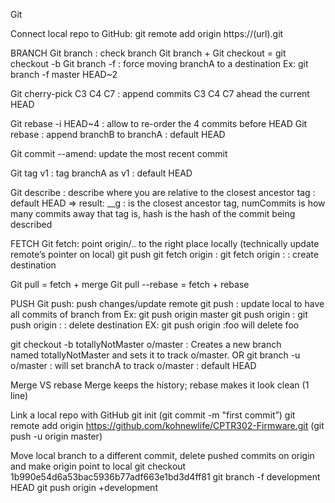 Git

Connect local repo to GitHub: 
git remote add origin https://(url).git

BRANCH
Git branch : check branch
Git branch <branchA>  + Git checkout <branchA> = git checkout -b <branchA>
Git branch -f <branchA> <destination> : force moving branchA to a destination		Ex: git branch -f master HEAD~2

Git cherry-pick C3 C4 C7 : append commits C3 C4 C7 ahead the current HEAD

Git rebase -i HEAD~4 : allow to re-order the 4 commits before HEAD
Git rebase <branchA> <branchB> : append branchB to branchA		<moving branch> : default HEAD

Git commit --amend: update the most recent commit

Git tag v1 <branchA> : tag branchA as v1	<branchA> : default HEAD

Git describe <ref> : describe where you are relative to the closest ancestor tag		<ref> : default HEAD
=> result: <tag>_<numCommits>_g<hash> : <tag> is the closest ancestor tag, numCommits is how many commits away that tag is, hash is the hash of the commit being described

FETCH
Git fetch: point origin/.. to the right place locally (technically update remote’s pointer on local)
git push <remote> <place>
git fetch origin <source>:<destination>
git fetch origin :<destination> : create destination

Git pull = fetch + merge
Git pull --rebase = fetch + rebase

PUSH
Git push: push changes/update remote
git push <remote> <place> : update local to have all commits of <place> branch from <remote>		Ex: git push origin master
git push origin <source>:<destination>
git push origin :<destination> : delete destination		EX:  git push origin :foo will delete foo

git checkout -b totallyNotMaster o/master : Creates a new branch named totallyNotMaster and sets it to track o/master.
OR
git branch -u o/master <branchA> : will set branchA to track o/master		<branchA> : default HEAD


Merge VS rebase
Merge keeps the history; rebase makes it look clean (1 line)

Link a local repo with GitHub
git init
(git commit -m "first commit”)
git remote add origin https://github.com/kohnewlife/CPTR302-Firmware.git
(git push -u origin master)


Move local branch to a different commit, delete pushed commits on origin and make origin point to local
git checkout 1b990e54d6a53bac5936b77adf663e1bd3d4ff81
git branch -f development HEAD
git push origin +development
